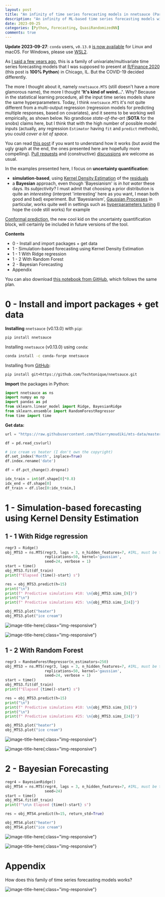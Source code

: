 ```yaml
---
layout: post
title: "An infinity of time series forecasting models in nnetsauce (Part 2 with uncertainty quantification)"
description: "An infinity of ML-based time series forecasting models with uncertainty quantification"
date: 2023-09-25
categories: [Python, Forecasting, QuasiRandomizedNN]
comments: true
---
```


**Update 2023-09-27**: `conda` users, `v0.13.0` [is now available](https://github.com/conda-forge/nnetsauce-feedstock/releases/tag/v0.13.0) for Linux and macOS. For Windows, please use [WSL2](https://t.co/SIS6KsPQ0I).

As [I said a few years ago](https://thierrymoudiki.github.io/blog/2021/03/06/python/r/quasirandomizednn/nnetsauce-mts), this is a family of univariate/multivariate time series forecasting models that I was supposed to present at [R/Finance 2020](https://www.rinfinance.com/) (this post is **100% Python**) in Chicago, IL. But the COVID-19 decided differently. 

The more I thought about it, namely `nnetsauce.MTS` (still doesn't have a more glamorous name), the more I thought **'It's kind of weird...'**. Why? Because in the statistical learning procedure, all the input time series models share the same hyperparameters. Today, I think `nnetsauce.MTS` it's not quite different from a multi-output regression (regression models for predicting multiple responses, based on covariates), and it seems to be working well empirically, as shown below. No grandiose _state-of-the-art_ (**SOTA** for the snobs) claims here, but I think that with the high number of possible model inputs (actually, any regression `Estimator` having `fit` and `predict` methods), you could _cover a lot of space_.

You can read [this post](https://thierrymoudiki.github.io/blog/2021/03/06/python/r/quasirandomizednn/nnetsauce-mts) if you want to understand how it works (but avoid the ugly graph at the end, the ones presented here are hopefully more compelling). [Pull requests](https://github.com/Techtonique/nnetsauce/pulls) and (constructive) [discussions](https://github.com/Techtonique/nnetsauce/discussions) are welcome as usual. 

In the examples presented here, I focus on **uncertainty quantification**: 

- **simulation-based**, using [Kernel Density Estimation](https://en.wikipedia.org/wiki/Kernel_density_estimation) of the [residuals](https://en.wikipedia.org/wiki/Errors_and_residuals)
- a **Bayesian** approach, even though 'Bayesianism' is _in hot water_ these days. Its _subjectivity_? I must admit that choosing a prior distribution is quite an _interesting_ (interpret 'interesting' here as you want, I mean both good and bad) experiment. But 'Bayesianism', [Gaussian Processes](http://gaussianprocess.org/gpml/) in particular, works quite well in settings such as [hyperparameters tuning](https://thierrymoudiki.github.io/blog/2021/04/16/python/misc/gpopt) (I hope the code still works) for example 

[Conformal prediction](https://thierrymoudiki.github.io/blog/2022/10/05/python/explainableml/interpretation-and-PI-for-BCN), the new cool kid on the uncertainty quantification block, will certainly be included in future versions of the tool.  

**Contents**

- 0 - Install and import packages + get data
- 1 - Simulation-based forecasting using Kernel Density Estimation
- 1 - 1 With Ridge regression
- 1 - 2 With Random Forest
- 2 - Bayesian Forecasting
- Appendix

You can also download [this notebook from GitHub](https://github.com/Techtonique/nnetsauce/blob/master/nnetsauce/demo/thierrymoudiki_250923_nnetsauce_mts_plots.ipynb), which follows the same plan.

# 0 - Install and import packages + get data

**Installing** `nnetsauce` (v0.13.0) with `pip`: 

```bash
pip install nnetsauce
```

Installing `nnetsauce` (v0.13.0) using `conda`:

```bash
conda install -c conda-forge nnetsauce 
```

Installing from [GitHub](https://github.com/Techtonique/nnetsauce):

```bash
pip install git+https://github.com/Techtonique/nnetsauce.git
```

**Import** the packages in Python:

```python
import nnetsauce as ns
import numpy as np
import pandas as pd
from sklearn.linear_model import Ridge, BayesianRidge
from sklearn.ensemble import RandomForestRegressor
from time import time
```

**Get data:**

```python
url = "https://raw.githubusercontent.com/thierrymoudiki/mts-data/master/heater-ice-cream/ice_cream_vs_heater.csv"

df = pd.read_csv(url)

# ice cream vs heater (I don't own the copyright)
df.set_index('Month', inplace=True) 
df.index.rename('date')

df = df.pct_change().dropna()

idx_train = int(df.shape[0]*0.8)
idx_end = df.shape[0]
df_train = df.iloc[0:idx_train,]
```

# 1 - Simulation-based forecasting using Kernel Density Estimation

## 1 - 1 With Ridge regression

```python
regr3 = Ridge()
obj_MTS3 = ns.MTS(regr3, lags = 3, n_hidden_features=7, #IRL, must be tuned
                  replications=50, kernel='gaussian',
                  seed=24, verbose = 1)
start = time()
obj_MTS3.fit(df_train)
print(f"Elapsed {time()-start} s")
```

```python
res = obj_MTS3.predict(h=15)
print("\n")
print(f" Predictive simulations #10: \n{obj_MTS3.sims_[9]}")
print("\n")
print(f" Predictive simulations #25: \n{obj_MTS3.sims_[24]}")
```

```python
obj_MTS3.plot("heater")
obj_MTS3.plot("ice cream")
```

![image-title-here]({{base}}/images/2023-09-25/2023-09-25-image1.png){:class="img-responsive"}

![image-title-here]({{base}}/images/2023-09-25/2023-09-25-image2.png){:class="img-responsive"}

## 1 - 2 With Random Forest

```python
regr3 = RandomForestRegressor(n_estimators=250)
obj_MTS3 = ns.MTS(regr3, lags = 3, n_hidden_features=7, #IRL, must be tuned
                  replications=50, kernel='gaussian',
                  seed=24, verbose = 1)
start = time()
obj_MTS3.fit(df_train)
print(f"Elapsed {time()-start} s")
```

```python
res = obj_MTS3.predict(h=15)
print("\n")
print(f" Predictive simulations #10: \n{obj_MTS3.sims_[9]}")
print("\n")
print(f" Predictive simulations #25: \n{obj_MTS3.sims_[24]}")
```

```python
obj_MTS3.plot("heater")
obj_MTS3.plot("ice cream")
```

![image-title-here]({{base}}/images/2023-09-25/2023-09-25-image3.png){:class="img-responsive"}

![image-title-here]({{base}}/images/2023-09-25/2023-09-25-image4.png){:class="img-responsive"}


# 2 - Bayesian Forecasting

```python
regr4 = BayesianRidge()
obj_MTS4 = ns.MTS(regr4, lags = 3, n_hidden_features=7, #IRL, must be tuned
                  seed=24)
start = time()
obj_MTS4.fit(df_train)
print(f"\n\n Elapsed {time()-start} s")
```

```python
res = obj_MTS4.predict(h=15, return_std=True)
```

```python
obj_MTS4.plot("heater")
obj_MTS4.plot("ice cream")
```

![image-title-here]({{base}}/images/2023-09-25/2023-09-25-image5.png){:class="img-responsive"}

![image-title-here]({{base}}/images/2023-09-25/2023-09-25-image6.png){:class="img-responsive"}


# Appendix 

How does this family of time series forecasting models works? 

![image-title-here]({{base}}/images/2021-03-06/2021-03-06-image1.png){:class="img-responsive"}

